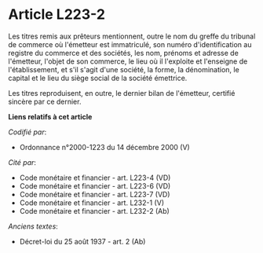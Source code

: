 # Article L223-2

Les titres remis aux prêteurs mentionnent, outre le nom du greffe du tribunal de commerce où l'émetteur est immatriculé, son
numéro d'identification au registre du commerce et des sociétés, les nom, prénoms et adresse de l'émetteur, l'objet de son
commerce, le lieu où il l'exploite et l'enseigne de l'établissement, et s'il s'agit d'une société, la forme, la dénomination,
le capital et le lieu du siège social de la société émettrice.

Les titres reproduisent, en outre, le dernier bilan de l'émetteur, certifié sincère par ce dernier.

**Liens relatifs à cet article**

_Codifié par_:

  - Ordonnance n°2000-1223 du 14 décembre 2000 (V)

_Cité par_:

  - Code monétaire et financier - art. L223-4 (VD)
  - Code monétaire et financier - art. L223-6 (VD)
  - Code monétaire et financier - art. L223-7 (VD)
  - Code monétaire et financier - art. L232-1 (V)
  - Code monétaire et financier - art. L232-2 (Ab)

_Anciens textes_:

  - Décret-loi du 25 août 1937 - art. 2 (Ab)
